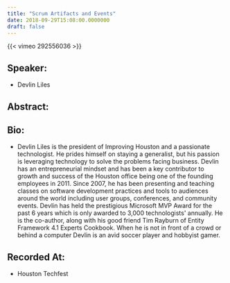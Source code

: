 ```yaml
---
title: "Scrum Artifacts and Events"
date: 2018-09-29T15:08:00.0000000
draft: false
---
```


{{< vimeo 292556036 >}}

## Speaker:

 - Devlin Liles

## Abstract:



## Bio:

 - <p>Devlin Liles is the president of Improving Houston and a passionate technologist. He prides himself on staying a generalist, but his passion is leveraging technology to solve the problems facing business. Devlin has an entrepreneurial mindset and has been a key contributor to growth and success of the Houston office being one of the founding employees in 2011. Since 2007, he has been presenting and teaching classes on software development practices and tools to audiences around the world including user groups, conferences, and community events. Devlin has held the prestigious Microsoft MVP Award for the past 6 years which is only awarded to 3,000 technologists' annually. He is the co-author, along with his good friend Tim Rayburn of Entity Framework 4.1 Experts Cookbook. When he is not in front of a crowd or behind a computer Devlin is an avid soccer player and hobbyist gamer.</p>

## Recorded At:

 - Houston Techfest

